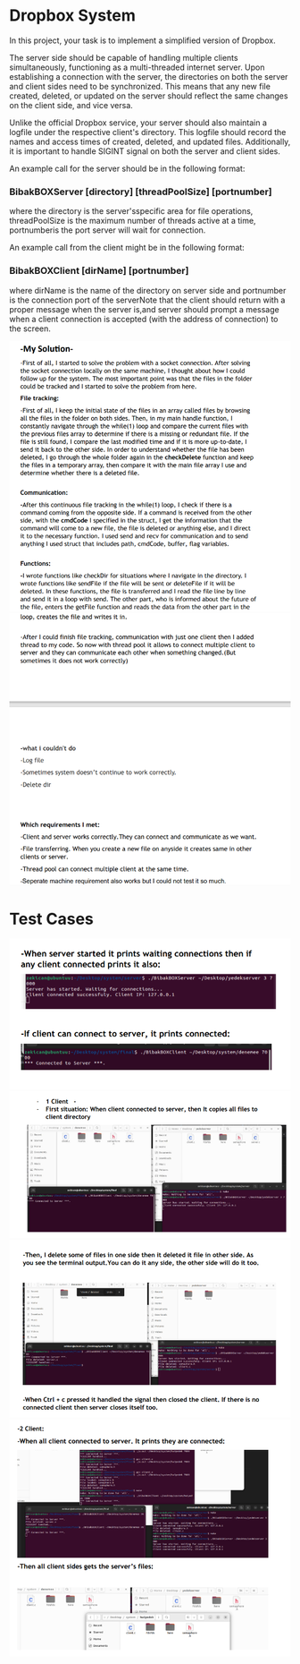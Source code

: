 # Dropbox System 

In this project, your task is to implement a simplified version of Dropbox.

The server side should be capable of handling multiple clients simultaneously, functioning as a multi-threaded internet server. Upon establishing a connection with the server, the directories on both the server and client sides need to be synchronized. This means that any new file created, deleted, or updated on the server should reflect the same changes on the client side, and vice versa.

Unlike the official Dropbox service, your server should also maintain a logfile under the respective client's directory. This logfile should record the names and access times of created, deleted, and updated files. Additionally, it is important to handle SIGINT signal on both the server and client sides.

An example call for the server should be in the following format:

### BibakBOXServer [directory] [threadPoolSize] [portnumber]

where the directory is the server'sspecific area for file operations, threadPoolSize is the maximum number of threads active at a time, portnumberis the port server will wait for connection.

An example call from the client might be in the following format:

### BibakBOXClient [dirName] [portnumber]

where dirName is the name of the directory on server side and portnumber is the connection port of the serverNote that the client should return with a proper message when the server is,and server should prompt a message when a client connection is accepted (with the address of connection) to the screen.

<img src="Screenshots/part1.png">

<img src="Screenshots/part2.png">


# Test Cases

<img src="Screenshots/test1.png">

<img src="Screenshots/test2.png">

<img src="Screenshots/test3.png">

<img src="Screenshots/test4.png">

